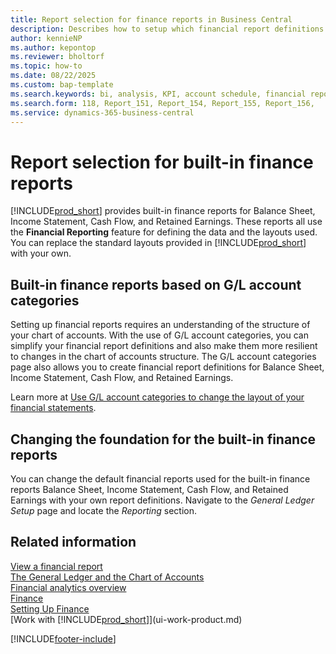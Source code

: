 ```yaml
---
title: Report selection for finance reports in Business Central
description: Describes how to setup which financial report definitions should be used for the core finance reports such as Balance Sheet, Income Statement, and Retained Earnings.
author: kennieNP
ms.author: kepontop
ms.reviewer: bholtorf
ms.topic: how-to
ms.date: 08/22/2025
ms.custom: bap-template
ms.search.keywords: bi, analysis, KPI, account schedule, financial report, Balance Sheet, Income Statement, and Retained Earnings
ms.search.form: 118, Report_151, Report_154, Report_155, Report_156, 
ms.service: dynamics-365-business-central
---
```

# Report selection for built-in finance reports

[!INCLUDE[prod_short](includes/prod_short.md)] provides built-in finance reports for Balance Sheet, Income Statement, Cash Flow, and Retained Earnings. These reports all use the **Financial Reporting** feature for defining the data and the layouts used. You can replace the standard layouts provided in [!INCLUDE[prod_short](includes/prod_short.md)] with your own.

## Built-in finance reports based on G/L account categories

Setting up financial reports requires an understanding of the structure of your chart of accounts. With the use of G/L account categories, you can simplify your financial report definitions and also make them more resilient to changes in the chart of accounts structure. The G/L account categories page also allows you to create financial report definitions for Balance Sheet, Income Statement, Cash Flow, and Retained Earnings.

Learn more at [Use G/L account categories to change the layout of your financial statements](bi-row-definitions.md#use-gl-account-categories-to-change-the-layout-of-your-financial-statements).


## Changing the foundation for the built-in finance reports

You can change the default financial reports used for the built-in finance reports Balance Sheet, Income Statement, Cash Flow, and Retained Earnings with your own report definitions. Navigate to the *General Ledger Setup* page and locate the *Reporting* section.

## Related information

[View a financial report](finance-financial-reporting-view-a-report.md)  
[The General Ledger and the Chart of Accounts](finance-general-ledger.md)  
[Financial analytics overview](bi.md)  
[Finance](finance.md)  
[Setting Up Finance](finance-setup-finance.md)  
[Work with [!INCLUDE[prod_short](includes/prod_short.md)]](ui-work-product.md)  

[!INCLUDE[footer-include](includes/footer-banner.md)]
